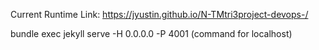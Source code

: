 Current Runtime Link: https://jyustin.github.io/N-TMtri3project-devops-/

bundle exec jekyll serve -H 0.0.0.0 -P 4001 (command for localhost)